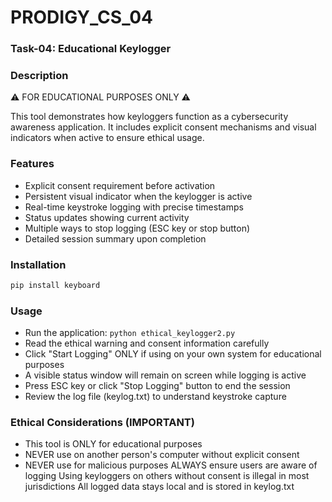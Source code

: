 # PRODIGY_CS_04

### Task-04: Educational Keylogger

### Description
⚠️ FOR EDUCATIONAL PURPOSES ONLY ⚠️

This tool demonstrates how keyloggers function as a cybersecurity awareness application. It includes explicit consent mechanisms and visual indicators when active to ensure ethical usage.

### Features
- Explicit consent requirement before activation
- Persistent visual indicator when the keylogger is active
- Real-time keystroke logging with precise timestamps
- Status updates showing current activity
- Multiple ways to stop logging (ESC key or stop button)
- Detailed session summary upon completion

### Installation
```bash
pip install keyboard
```

### Usage
- Run the application: `python ethical_keylogger2.py`
- Read the ethical warning and consent information carefully
- Click "Start Logging" ONLY if using on your own system for educational purposes
- A visible status window will remain on screen while logging is active
- Press ESC key or click "Stop Logging" button to end the session
- Review the log file (keylog.txt) to understand keystroke capture

### Ethical Considerations (IMPORTANT)
- This tool is ONLY for educational purposes
- NEVER use on another person's computer without explicit consent
- NEVER use for malicious purposes
ALWAYS ensure users are aware of logging
Using keyloggers on others without consent is illegal in most jurisdictions
All logged data stays local and is stored in keylog.txt
